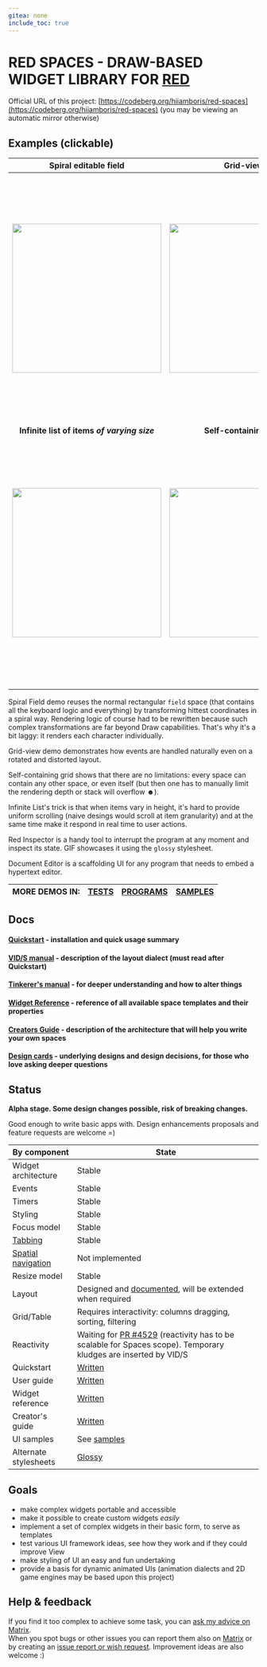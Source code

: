 ```yaml
---
gitea: none
include_toc: true
---
```


# RED SPACES - DRAW-BASED WIDGET LIBRARY FOR [RED](http://red-lang.org/)

Official URL of this project: [https://codeberg.org/hiiamboris/red-spaces](https://codeberg.org/hiiamboris/red-spaces) (you may be viewing an automatic mirror otherwise)

## Examples (clickable)

| Spiral editable field | Grid-view | Red Inspector tool (styled) |
|:-:|:-:|:-:|
| [ <img width=300 src=https://codeberg.org/hiiamboris/media/raw/branch/master/spaces/demo-spiral-field-small.gif /> ](https://codeberg.org/hiiamboris/media/raw/branch/master/spaces/demo-spiral-field.gif) | [ <img width=300 src=https://codeberg.org/hiiamboris/media/raw/branch/master/spaces/demo-grid-view-small.gif /> ](https://codeberg.org/hiiamboris/media/raw/branch/master/spaces/demo-grid-view.gif) | [ <img width=500 src=https://codeberg.org/hiiamboris/media/raw/branch/master/spaces/demo-red-inspector-glossy-styled-small.gif /> ](https://codeberg.org/hiiamboris/media/raw/branch/master/spaces/demo-red-inspector-glossy-styled.gif) |
|  **Infinite list of items *of varying size*** | **Self-containing grid** | **Document Editor sample**  |
| [ <img width=300 src=https://codeberg.org/hiiamboris/media/raw/branch/master/spaces/demo-infinite-list-small.gif /> ](https://codeberg.org/hiiamboris/media/raw/branch/master/spaces/demo-infinite-list.gif) | [ <img width=300 src=https://codeberg.org/hiiamboris/media/raw/branch/master/spaces/demo-self-containing-grid-small.gif /> ](https://codeberg.org/hiiamboris/media/raw/branch/master/spaces/demo-self-containing-grid.gif) | [ <img width=500 src=https://codeberg.org/hiiamboris/media/raw/branch/master/spaces/sample-document-editor-small.gif /> ](https://codeberg.org/hiiamboris/media/raw/branch/master/spaces/sample-document-editor.gif) |

Spiral Field demo reuses the normal rectangular `field` space (that contains all the keyboard logic and everything) by transforming hittest coordinates in a spiral way. Rendering logic of course had to be rewritten because such complex transformations are far beyond Draw capabilities. That's why it's a bit laggy: it renders each character individually.

Grid-view demo demonstrates how events are handled naturally even on a rotated and distorted layout.

Self-containing grid shows that there are no limitations: every space can contain any other space, or even itself (but then one has to manually limit the rendering depth or stack will overflow ☻).

Infinite List's trick is that when items vary in height, it's hard to provide uniform scrolling (naive desings would scroll at item granularity) and at the same time make it respond in real time to user actions.

Red Inspector is a handy tool to interrupt the program at any moment and inspect its state. GIF showcases it using the `glossy` stylesheet.

Document Editor is a scaffolding UI for any program that needs to embed a hypertext editor.

| MORE DEMOS IN: | [TESTS](tests/) | [PROGRAMS](programs/) | [SAMPLES](samples/) |
| -: | :-: | :-: | :-: |

## Docs

#### [Quickstart](quickstart.md) - installation and quick usage summary
#### [VID/S manual](vids.md) - description of the layout dialect (must read after Quickstart)
#### [Tinkerer's manual](manual.md) - for deeper understanding and how to alter things
#### [Widget Reference](reference.md) - reference of all available space templates and their properties
#### [Creators Guide](creators.md) - description of the architecture that will help you write your own spaces
#### [Design cards](design-cards/) - underlying designs and design decisions, for those who love asking deeper questions


## Status

**Alpha stage. Some design changes possible, risk of breaking changes.**

Good enough to write basic apps with. Design enhancements proposals and feature requests are welcome =)

| By component | State |
| --- | --- |
| Widget architecture | Stable |
| Events | Stable |
| Timers | Stable |
| Styling | Stable |
| Focus model | Stable |
| [Tabbing](https://en.wikipedia.org/wiki/Tabbing_navigation) | Stable |
| [Spatial navigation](https://en.wikipedia.org/wiki/Spatial_navigation) | Not implemented |
| Resize model | Stable |
| Layout | Designed and [documented](vids.md), will be extended when required |
| Grid/Table | Requires interactivity: columns dragging, sorting, filtering |
| Reactivity | Waiting for [PR #4529](https://github.com/red/red/pull/4529) (reactivity has to be scalable for Spaces scope). Temporary kludges are inserted by VID/S |
| Quickstart | [Written](quickstart.md) |
| User guide | [Written](manual.md) |
| Widget reference | [Written](reference.md) |
| Creator's guide | [Written](creators.md) |
| UI samples | See [samples](samples/) |
| Alternate stylesheets | [Glossy](stylesheets/#glossy-glossy-red) |


## Goals

- make complex widgets portable and accessible
- make it possible to create custom widgets *easily*
- implement a set of complex widgets in their basic form, to serve as templates
- test various UI framework ideas, see how they work and if they could improve View
- make styling of UI an easy and fun undertaking
- provide a basis for dynamic animated UIs (animation dialects and 2D game engines may be based upon this project)


## Help & feedback

If you find it too complex to achieve some task, you can [ask my advice on Matrix](https://matrix.to/#/@hiiamboris:tchncs.de).\
When you spot bugs or other issues you can report them also on [Matrix](https://matrix.to/#/!ARPBrpwJJYziTJYuJj:gitter.im) or by creating an [issue report or wish request](https://codeberg.org/hiiamboris/red-spaces/issues/new). Improvement ideas are also welcome :)

